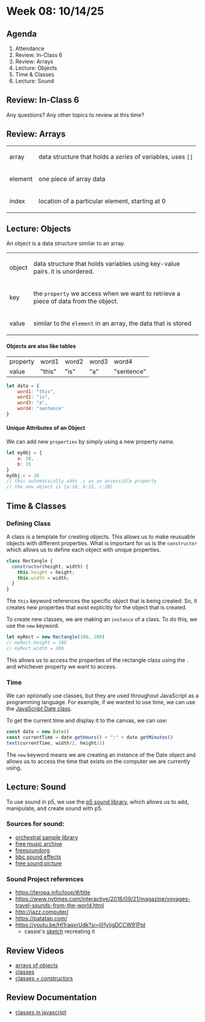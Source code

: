 # Week 08: 10/14/25

## Agenda

1. Attendance 
2. Review: In-Class 6
3. Review: Arrays
4. Lecture: Objects
5. Time & Classes
6. Lecture: Sound

## Review: In-Class 6

Any questions?
Any other topics to review at this time?

## Review: Arrays

<table>
<tbody>
<tr><td>array</td><td>

data structure that holds a *series* of variables, uses `[]`

</td></tr>
<tr><td>element</td><td>

one piece of array data

</td></tr>
<tr><td>index</td><td>

location of a particular element, starting at 0

</td></tr>
</tbody>
</table>

## Lecture: Objects

An object is a data structure similar to an array.

<table>
<tbody>
<tr><td>object</td><td>

data structure that holds variables using key-value pairs. it is unordered.

</td></tr>
<tr><td>key</td><td>

the `property` we access when we want to retrieve a piece of data from the object.

</td></tr>
<tr><td>value</td><td>

similar to the `element` in an array, the data that is stored

</td></tr>
</tbody>
</table>

#### Objects are also like tables

<table>
<tbody>
<tr><td>property</td><td>word1</td><td>word2</td><td>word3</td><td>word4</td></tr>
<tr><td>value</td><td>"this"</td><td>"is"</td><td>"a"</td><td>"sentence"</td></tr>
</tbody>
</table>

```js
let data = {
    word1: "this",
    word2: "is", 
    word3: "a",
    word4: "sentence"
}
```

#### Unique Attributes of an Object

We can add new `properties` by simply using a new property name. 

```js
let myObj = {
    a: 10,
    b: 15
}
myObj.c = 20
// this automatically adds .c as an accessible property
// the new object is {a:10, b:15, c:20}
```

## Time & Classes

### Defining Class

A class is a template for creating objects. This allows us to make reusuable objects with different properties. What is important for us is the `constructor` which allows us to define each object with unique properties.

```js
class Rectangle {
  constructor(height, width) {
    this.height = height;
    this.width = width;
  }
}
```
The `this` keyword references the specific object that is being created. So, it creates new properties that exist explicitly for the object that is created.

To create new classes, we are making an `instance` of a class. To do this, we use the `new` keyword. 

```js
let myRect = new Rectangle(100, 200)
// myRect.height = 100
// myRect.width = 200
```
This allows us to access the properties of the rectangle class using the `.` and whichever property we want to access. 

### Time

We can optionally use classes, but they are used throughout JavaScript as a programming language. For example, if we wanted to use time, we can use the [JavaScript Date class](https://developer.mozilla.org/en-US/docs/Web/JavaScript/Reference/Global_Objects/Date).

To get the current time and display it to the canvas, we can use:
```js
const date = new Date()
const currentTime = date.getHours() + ":" + date.getMinutes()
text(currentTime, width/2, height/2)
```
The `new` keyword means we are creating an instance of the Date object and allows us to access the time that exists on the computer we are currently using. 

## Lecture: Sound

To use sound in p5, we use the [p5 sound library](https://p5js.org/reference/p5.sound/), which allows us to add, manipulate, and create sound with p5. 

### Sources for sound:
* [orchestral sample library](http://virtualplaying.com/virtual-playing-orchestra/)
* [free music archive](https://freemusicarchive.org/)
* [freesoundorg](https://freesound.org/)
* [bbc sound effects](http://bbcsfx.acropolis.org.uk/)
* [free sound picture](https://www.soundofpicture.com/)

### Sound Project references
* https://teropa.info/loop/#/title
* https://www.nytimes.com/interactive/2018/09/21/magazine/voyages-travel-sounds-from-the-world.html
* http://jazz.computer/
* https://patatap.com/
* https://youtu.be/HI1raqxrUdk?si=j01yIjgDCCW91PpI
    * cassie's [sketch](https://editor.p5js.org/cassie/sketches/YZHxZ9ffl) recreating it

## Review Videos

* [arrays of objects](https://www.youtube.com/watch?v=fBqaA7zRO58&list=PLRqwX-V7Uu6Zy51Q-x9tMWIv9cueOFTFA&index=29)
* [classes](https://www.youtube.com/watch?v=T-HGdc8L-7w&list=PLRqwX-V7Uu6Zy51Q-x9tMWIv9cueOFTFA&index=24)
* [classes + constructors](https://www.youtube.com/watch?v=rHiSsgFRgx4&list=PLRqwX-V7Uu6Zy51Q-x9tMWIv9cueOFTFA&index=25)

## Review Documentation
* [classes in javascript](https://developer.mozilla.org/en-US/docs/Web/JavaScript/Reference/Classes)